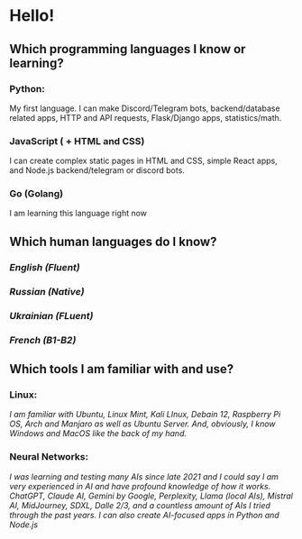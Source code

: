 # Hello!

## Which programming languages I know or learning?

### Python:
My first language. I can make Discord/Telegram bots, backend/database related apps, HTTP and API requests, Flask/Django apps, statistics/math.

### JavaScript ( + HTML and CSS)
I can create complex static pages in HTML and CSS, simple React apps, and Node.js backend/telegram or discord bots.

### Go (Golang) 
I am learning this language right now

## Which human languages do I know?

### *English (Fluent)*
### *Russian (Native)*
### *Ukrainian (FLuent)*
### *French (B1-B2)*

## Which tools I am familiar with and use?

### **Linux:** 
*I am familiar with Ubuntu, Linux Mint, Kali LInux, Debain 12, Raspberry Pi OS, Arch and Manjaro as well as Ubuntu Server. And, obviously, I know Windows and MacOS like the back of my hand.*

### **Neural Networks:** 
*I was learning and testing many AIs since late 2021 and I could say I am *very* experienced in AI and have profound knowledge of how it works. ChatGPT, Claude AI, Gemini by Google, Perplexity, Llama (local AIs), Mistral AI, MidJourney, SDXL, Dalle 2/3, and a countless amount of AIs I tried through the past years. I can also create AI-focused apps in Python and Node.js*
